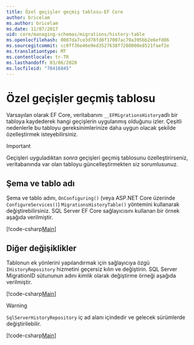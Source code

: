 ```yaml
---
title: Özel geçişler geçmiş tablosu-EF Core
author: bricelam
ms.author: bricelam
ms.date: 11/07/2017
uid: core/managing-schemas/migrations/history-table
ms.openlocfilehash: 0007da7ce3d78fd8f17007ac79a395bb2e6efd86
ms.sourcegitcommit: cc0ff36e46e9ed3527638f7208000e8521faef2e
ms.translationtype: MT
ms.contentlocale: tr-TR
ms.lasthandoff: 03/06/2020
ms.locfileid: "78416845"
---
```

# <a name="custom-migrations-history-table"></a>Özel geçişler geçmiş tablosu

Varsayılan olarak EF Core, veritabanını `__EFMigrationsHistory`adlı bir tabloya kaydederek hangi geçişlerin uygulanmış olduğunu izler. Çeşitli nedenlerle bu tabloyu gereksinimlerinize daha uygun olacak şekilde özelleştirmek isteyebilirsiniz.

> [!IMPORTANT]
> Geçişleri uyguladıktan *sonra* geçişleri geçmiş tablosunu özelleştirirseniz, veritabanında var olan tabloyu güncelleştirmekten siz sorumlusunuz.

## <a name="schema-and-table-name"></a>Şema ve tablo adı

Şema ve tablo adını, `OnConfiguring()` (veya ASP.NET Core üzerinde `ConfigureServices()`) `MigrationsHistoryTable()` yöntemini kullanarak değiştirebilirsiniz. SQL Server EF Core sağlayıcısını kullanan bir örnek aşağıda verilmiştir.

[!code-csharp[Main](../../../../samples/core/Schemas/Migrations/MigrationTableNameContext.cs#TableNameContext)]

## <a name="other-changes"></a>Diğer değişiklikler

Tablonun ek yönlerini yapılandırmak için sağlayıcıya özgü `IHistoryRepository` hizmetini geçersiz kılın ve değiştirin. SQL Server MigrationID sütununun adını *kimlik* olarak değiştirme örneği aşağıda verilmiştir.

[!code-csharp[Main](../../../../samples/core/Schemas/Migrations/MyHistoryRepository.cs#HistoryRepositoryContext)]

> [!WARNING]
> `SqlServerHistoryRepository` iç ad alanı içindedir ve gelecek sürümlerde değiştirilebilir.

[!code-csharp[Main](../../../../samples/core/Schemas/Migrations/MyHistoryRepository.cs#HistoryRepository)]
